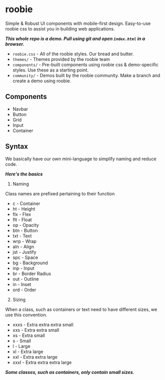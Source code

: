 # roobie

Simple & Robust UI components with mobile-first design.  Easy-to-use roobie css to assist you in building web applications.

***This whole repo is a demo.  Pull using git and open ```index.html``` in a browser.***

- ```roobie.css``` - All of the roobie styles.  Our bread and butter.
- ```themes/``` - Themes provided by the roobie team
- ```components/``` - Pre-built components using roobie css & demo-specific styles.  Use these as a starting point.
- ```community/``` - Demos built by the roobie community.  Make a branch and create a demo using roobie.

## Components

- Navbar
- Button
- Grid
- Input
- Container

## Syntax

We basically have our own mini-language to simplify naming and reduce code.

***Here's the basics***

1. Naming

Class names are prefixed pertaining to their function

- c - Container
- ht - Height
- flx - Flex
- flt - Float
- op - Opacity
- btn - Button
- txt - Text
- wrp - Wrap
- aln - Align
- jst - Justify
- spc - Space
- bg - Background
- inp - Input
- br - Border Radius
- out - Outline
- in - Inset
- ord - Order

2. Sizing

When a class, such as containers or text need to have different sizes, we use this convention. 

- xxxs - Extra extra extra small
- xxs - Extra extra small
- xs - Extra small
- s - Small
- l - Large
- xl - Extra large
- xxl - Extra extra large
- xxxl - Extra extra extra large

***Some classes, such as containers, only contain small sizes.***